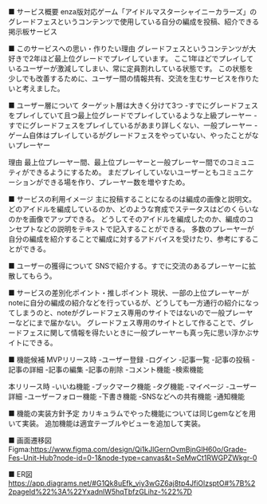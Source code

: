 ■ サービス概要
enza版対応ゲーム「アイドルマスターシャイニーカラーズ」のグレードフェスというコンテンツで使用している自分の編成を投稿、紹介できる掲示板サービス

■ このサービスへの思い・作りたい理由
グレードフェスというコンテンツが大好きで2年ほど最上位グレードでプレイしています。
ここ1年ほどでプレイしているユーザーが激減してしまい、常に定員割れしている状態です。 この状態を少しでも改善するために、ユーザー間の情報共有、交流を生むサービスを作りたいと考えました。

■ ユーザー層について ターゲット層は大きく分けて3つ
-すでにグレードフェスをプレイしていて且つ最上位グレードでプレイしているような上級プレーヤー
-すでにグレードフェスをプレイしているがあまり詳しくない、一般プレーヤー
-ゲーム自体はプレイしているがグレードフェスをやっていない、やったことがないプレーヤー

理由
最上位プレーヤー間、最上位プレーヤーと一般プレーヤー間でのコミュニティができるようにするため。
まだプレイしていないユーザーともコミュニケーションができる場を作り、プレーヤー数を増やすため。

■ サービスの利用イメージ
主に投稿することになるのは編成の画像と説明文。
どのアイドルを編成しているのか、どのような育成でステータスはどのくらいなのかを画像でアップできる。
どうしてそのアイドルを編成したのか、編成のコンセプトなどの説明をテキストで記入することができる。
多数のプレーヤーが自分の編成を紹介することで編成に対するアドバイスを受けたり、参考にすることができる。

■ ユーザーの獲得について
SNSで紹介する。すでに交流のあるプレーヤーに拡散してもらう。

■ サービスの差別化ポイント・推しポイント
現状、一部の上位プレーヤーがnoteに自分の編成の紹介などを行っているが、どうしても一方通行の紹介になってしまうのと、noteがグレードフェス専用のサイトではないので一般プレーヤーなどにまで届かない。
グレードフェス専用のサイトとして作ることで、グレードフェスに関して情報を得たいときに一般プレーヤーも真っ先に思い浮かぶサイトにできる。

■ 機能候補
MVPリリース時
-ユーザー登録
-ログイン
-記事一覧
-記事の投稿
-記事の詳細
-記事の編集
-記事の削除
-コメント機能
-検索機能

本リリース時
-いいね機能
-ブックマーク機能
-タグ機能
-マイページ
-ユーザー詳細
-ユーザーフォロー機能
-下書き機能
-SNSなどへの共有機能
-通知機能

■ 機能の実装方針予定
カリキュラムでやった機能については同じgemなどを用いて実装。
追加機能は適宜テーブルやビューを追加して実装。

■ 画面遷移図
Figma:https://www.figma.com/design/Qi1kJlGernOvmBjnGlH60o/Grade-Fes-Unit-Hub?node-id=0-1&node-type=canvas&t=SeMwCt1RWGPZWkgr-0

■ ER図
https://app.diagrams.net/#G1Qk8uEfk_viy3wGZ6aj8tp4JfiOlzsptO#%7B%22pageId%22%3A%22YxadnlW5hqTbfzGLihz-%22%7D